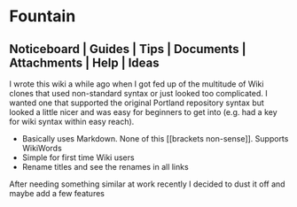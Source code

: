 Fountain
========

Noticeboard | Guides | Tips | Documents | Attachments | Help | Ideas
--------------------------------------------------------------------

I wrote this wiki a while ago when I got fed up of the multitude of Wiki clones that used non-standard syntax or just looked too complicated. I wanted one that supported the original Portland repository syntax but looked a little nicer and was easy for beginners to get into (e.g. had a key for wiki syntax within easy reach).

* Basically uses Markdown. None of this [[brackets non-sense]]. Supports WikiWords
* Simple for first time Wiki users
* Rename titles and see the renames in all links

After needing something similar at work recently I decided to dust it off and maybe add a few features

